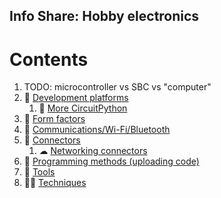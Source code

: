 ## Info Share: Hobby electronics
<!----------------------------------------------------------------------------->

# Contents
<!----------------------------------------------------------------------------->
1. TODO: microcontroller vs SBC vs "computer"
1. 🚀 [Development platforms](DevPlatforms.md)
   1. 🐍 [More CircuitPython](CircuitPython\CktPy_Contents.md)
1. 📏 [Form factors](FormFactors.md)
1. 📡 [Communications/Wi-Fi/Bluetooth](FormFactors.md)
1. 🔌 [Connectors](Connectors.md)
   1. ☁ [Networking connectors](ConnectorsNetworking.md)
1. 💾 [Programming methods (uploading code)](ProgrammingMethods.md)
1. 🔨 [Tools](Tools.md)
1. 🤸‍♀️ [Techniques](Techniques.md)
